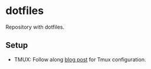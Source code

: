 # dotfiles
Repository with dotfiles.

## Setup
- TMUX: Follow along [blog post](https://tiem.io/vim-in-tmux-configuration/) for Tmux configuration.
